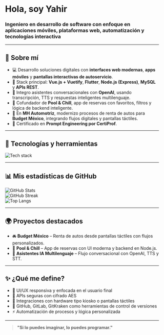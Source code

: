 # Hola, soy Yahir  
### Ingeniero en desarrollo de software con enfoque en aplicaciones móviles, plataformas web, automatización y tecnologías interactiva

---

## 🚀 Sobre mí

- 💻 Desarrollo soluciones digitales con **interfaces web modernas**, **apps móviles** y **pantallas interactivas de autoservicio**.  
- 🔧 Stack principal: **Vue.js + Vuetify**, **Flutter**, **Node.js (Express)**, **MySQL** y **APIs REST**.  
- 🤖 Integro asistentes conversacionales con **OpenAI**, usando transcripción, TTS y respuestas inteligentes multilenguaje.  
- 📱 Cofundador de **Pool & Chill**, app de reservas con favoritos, filtros y lógica de backend inteligente.  
- 🏢 En **MH Automotriz**, modernizo procesos de renta de autos para **Budget México**, integrando flujos digitales y pantallas táctiles.  
- 🧠 Certificado en **Prompt Engineering por CertiProf**.

---

## 🧰 Tecnologías y herramientas

![Tech stack](https://skillicons.dev/icons?i=vue,vuetify,flutter,dart,nodejs,express,mysql,js,ts,html,css,git,github,figma,python)

---

## 📊 Mis estadísticas de GitHub

![GitHub Stats](https://github-readme-stats.vercel.app/api?username=Yahir019cx&show_icons=true&theme=tokyonight)  
![GitHub Streak](https://github-readme-streak-stats.herokuapp.com/?user=Yahir019cx&theme=tokyonight&hide_border=false)  
![Top Langs](https://github-readme-stats.vercel.app/api/top-langs/?username=Yahir019cx&layout=compact&theme=tokyonight)

---

## 🌍 Proyectos destacados

- 🚘 **Budget México** – Renta de autos desde pantallas táctiles con flujos personalizados.  
- 📲 **Pool & Chill** – App de reservas con UI moderna y backend en Node.js.  
- 🤖 **Asistentes IA Multilenguaje** – Flujo conversacional con OpenAI, TTS y STT.

---

## ✨ ¿Qué me define?

- 🎨 UI/UX responsiva y enfocada en el usuario final  
- 🔐 APIs seguras con cifrado AES  
- 🧩 Integraciones con hardware tipo kiosko o pantallas táctiles  
- 🤝 GitHub, GitLab, GitKraken como herramientas de control de versiones  
- ⚡ Automatización de procesos y lógica personalizada

---

> **"Si lo puedes imaginar, lo puedes programar."**
